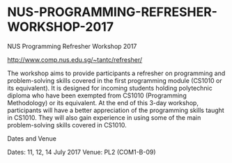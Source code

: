 # NUS-PROGRAMMING-REFRESHER-WORKSHOP-2017
NUS Programming Refresher Workshop 2017 

http://www.comp.nus.edu.sg/~tantc/refresher/

The workshop aims to provide participants a refresher on programming and problem-solving skills covered in the first programming module (CS1010 or its equivalent). It is designed for incoming students holding polytechnic diploma who have been exempted from CS1010 (Programming Methodology) or its equivalent.
At the end of this 3-day workshop, participants will have a better appreciation of the programming skills taught in CS1010. They will also gain experience in using some of the main problem-solving skills covered in CS1010.

Dates and Venue

Dates: 11, 12, 14 July 2017 
Venue: PL2 (COM1-B-09)
